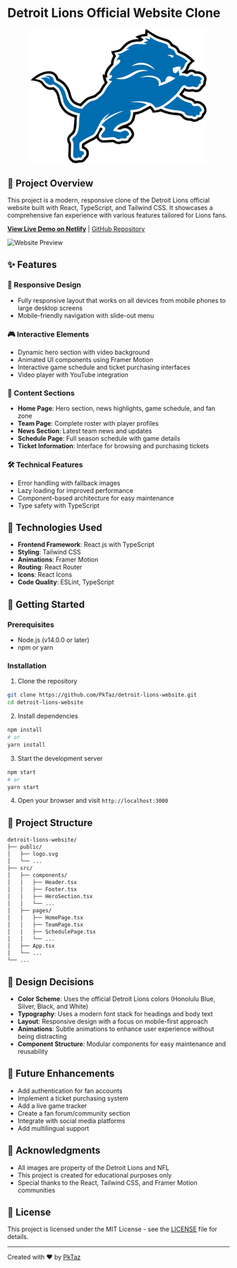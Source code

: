 # Detroit Lions Official Website Clone

<p align="center">
  <img src="public/lions.png" alt="Detroit Lions Logo" width="400"/>
</p>

## 🏈 Project Overview

This project is a modern, responsive clone of the Detroit Lions official website built with React, TypeScript, and Tailwind CSS. It showcases a comprehensive fan experience with various features tailored for Lions fans.

**[View Live Demo on Netlify](https://detroit-lions-redesign.netlify.app/)** | [GitHub Repository](https://github.com/PkTaz/detroit-lions-website)

![Website Preview](https://static.clubs.nfl.com/image/upload/t_new_photo_album/f_auto/lions/e9uxwvx4ergpvtzaiash.jpg)

## ✨ Features

### 📱 Responsive Design
- Fully responsive layout that works on all devices from mobile phones to large desktop screens
- Mobile-friendly navigation with slide-out menu

### 🎮 Interactive Elements
- Dynamic hero section with video background
- Animated UI components using Framer Motion
- Interactive game schedule and ticket purchasing interfaces
- Video player with YouTube integration

### 📰 Content Sections
- **Home Page**: Hero section, news highlights, game schedule, and fan zone
- **Team Page**: Complete roster with player profiles
- **News Section**: Latest team news and updates
- **Schedule Page**: Full season schedule with game details
- **Ticket Information**: Interface for browsing and purchasing tickets

### 🛠️ Technical Features
- Error handling with fallback images
- Lazy loading for improved performance
- Component-based architecture for easy maintenance
- Type safety with TypeScript

## 🚀 Technologies Used

- **Frontend Framework**: React.js with TypeScript
- **Styling**: Tailwind CSS
- **Animations**: Framer Motion
- **Routing**: React Router
- **Icons**: React Icons
- **Code Quality**: ESLint, TypeScript

## 🔧 Getting Started

### Prerequisites
- Node.js (v14.0.0 or later)
- npm or yarn

### Installation

1. Clone the repository
```bash
git clone https://github.com/PkTaz/detroit-lions-website.git
cd detroit-lions-website
```

2. Install dependencies
```bash
npm install
# or
yarn install
```

3. Start the development server
```bash
npm start
# or
yarn start
```

4. Open your browser and visit `http://localhost:3000`

## 📁 Project Structure

```
detroit-lions-website/
├── public/
│   ├── logo.svg
│   └── ...
├── src/
│   ├── components/
│   │   ├── Header.tsx
│   │   ├── Footer.tsx
│   │   ├── HeroSection.tsx
│   │   └── ...
│   ├── pages/
│   │   ├── HomePage.tsx
│   │   ├── TeamPage.tsx
│   │   ├── SchedulePage.tsx
│   │   └── ...
│   ├── App.tsx
│   └── ...
└── ...
```

## 🎨 Design Decisions

- **Color Scheme**: Uses the official Detroit Lions colors (Honolulu Blue, Silver, Black, and White)
- **Typography**: Uses a modern font stack for headings and body text
- **Layout**: Responsive design with a focus on mobile-first approach
- **Animations**: Subtle animations to enhance user experience without being distracting
- **Component Structure**: Modular components for easy maintenance and reusability

## 🔮 Future Enhancements

- Add authentication for fan accounts
- Implement a ticket purchasing system
- Add a live game tracker
- Create a fan forum/community section
- Integrate with social media platforms
- Add multilingual support

## 📝 Acknowledgments

- All images are property of the Detroit Lions and NFL
- This project is created for educational purposes only
- Special thanks to the React, Tailwind CSS, and Framer Motion communities

## 📄 License

This project is licensed under the MIT License - see the [LICENSE](LICENSE) file for details.

---

Created with ❤️ by [PkTaz](https://github.com/PkTaz)
